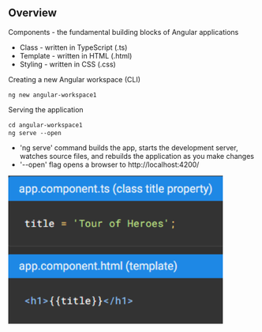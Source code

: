 ## Overview

Components - the fundamental building blocks of Angular applications
-  Class - written in TypeScript (.ts)
-  Template - written in HTML (.html)
-  Styling - written in CSS (.css)


Creating a new Angular workspace (CLI)
```
ng new angular-workspace1
```

Serving the application
```
cd angular-workspace1
ng serve --open
```

-  'ng serve' command builds the app, starts the development server, watches source files, and rebuilds the application as you make changes
-  '--open' flag opens a browser to http://localhost:4200/

<img src="interpolationBinding.PNG" height="300">
